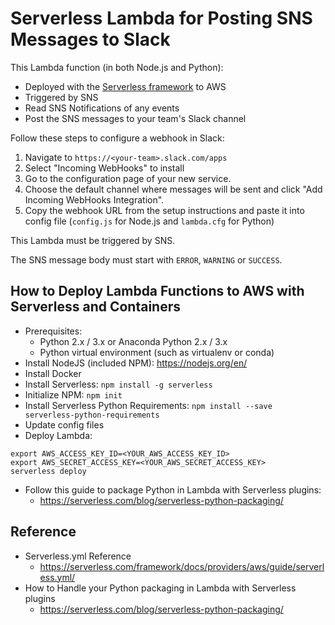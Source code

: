 # Serverless Lambda for Posting SNS Messages to Slack

This Lambda function (in both Node.js and Python):
* Deployed with the [Serverless framework](http://serverless.com/) to AWS
* Triggered by SNS
* Read SNS Notifications of any events
* Post the SNS messages to your team's Slack channel

Follow these steps to configure a webhook in Slack:

  1. Navigate to `https://<your-team>.slack.com/apps`
  2. Select "Incoming WebHooks" to install
  3. Go to the configuration page of your new service.
  4. Choose the default channel where messages will be sent and click "Add Incoming WebHooks Integration".
  5. Copy the webhook URL from the setup instructions and paste it into config file (`config.js` for Node.js and `lambda.cfg` for Python)

This Lambda must be triggered by SNS. 

The SNS message body must start with `ERROR`, `WARNING` or `SUCCESS`.

## How to Deploy Lambda Functions to AWS with Serverless and Containers

* Prerequisites:
  * Python 2.x / 3.x or Anaconda Python 2.x / 3.x
  * Python virtual environment (such as virtualenv or conda)
* Install NodeJS (included NPM): https://nodejs.org/en/
* Install Docker
* Install Serverless: `npm install -g serverless`
* Initialize NPM: `npm init`
* Install Serverless Python Requirements: `npm install --save serverless-python-requirements`
* Update config files
* Deploy Lambda:
```shell
export AWS_ACCESS_KEY_ID=<YOUR_AWS_ACCESS_KEY_ID>
export AWS_SECRET_ACCESS_KEY=<YOUR_AWS_SECRET_ACCESS_KEY>
serverless deploy
```
* Follow this guide to package Python in Lambda with Serverless plugins:
  * https://serverless.com/blog/serverless-python-packaging/

## Reference

* Serverless.yml Reference
  * https://serverless.com/framework/docs/providers/aws/guide/serverless.yml/
* How to Handle your Python packaging in Lambda with Serverless plugins
  * https://serverless.com/blog/serverless-python-packaging/
